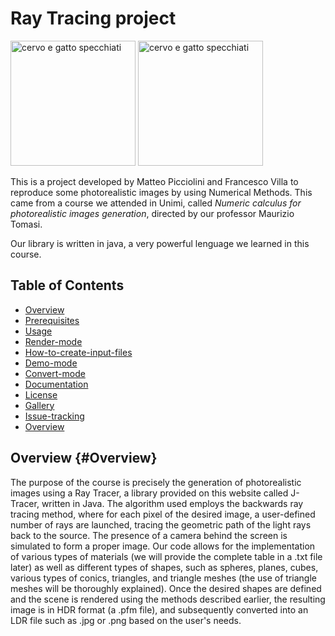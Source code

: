 # Ray Tracing project


<img src="[https://github.com/matteopicciolini/ray_tracing/assets/116730685/f64d7b32-25f2-4a6d-a465-07ba183f2b0b]" alt="cervo e gatto specchiati" height="200">
<img src="[https://github.com/matteopicciolini/ray_tracing/assets/116730685/f64d7b32-25f2-4a6d-a465-07ba183f2b0b]" alt="cervo e gatto specchiati" width="200">

This is a project developed by Matteo Picciolini and Francesco Villa to reproduce some photorealistic images by using Numerical Methods. This came from a course we attended in Unimi, called *Numeric calculus for photorealistic images generation*, directed by our professor Maurizio Tomasi.

Our library is written in java, a very powerful lenguage we learned in this course. 


## Table of Contents
- [Overview](Overview)
- [Prerequisites](Prerequisites)
- [Usage](Usage)
- [Render-mode](Render-mode)
- [How-to-create-input-files](How-to-create-input-files)
- [Demo-mode](Demo-mode)
- [Convert-mode](Convert-mode)
- [Documentation](Documentation)
- [License](License)
- [Gallery](Gallery)
- [Issue-tracking](Issue-tracking)
- [Overview](Overview)

## Overview {#Overview}

The purpose of the course is precisely the generation of photorealistic images using a Ray Tracer, a library provided on this website called J-Tracer, written in Java.
The algorithm used employs the backwards ray tracing method, where for each pixel of the desired image, a user-defined number of rays are launched, tracing the geometric path of the light rays back to the source. The presence of a camera behind the screen is simulated to form a proper image.
Our code allows for the implementation of various types of materials (we will provide the complete table in a .txt file later) as well as different types of shapes, such as spheres, planes, cubes, various types of conics, triangles, and triangle meshes (the use of triangle meshes will be thoroughly explained).
Once the desired shapes are defined and the scene is rendered using the methods described earlier, the resulting image is in HDR format (a .pfm file), and subsequently converted into an LDR file such as .jpg or .png based on the user's needs.
